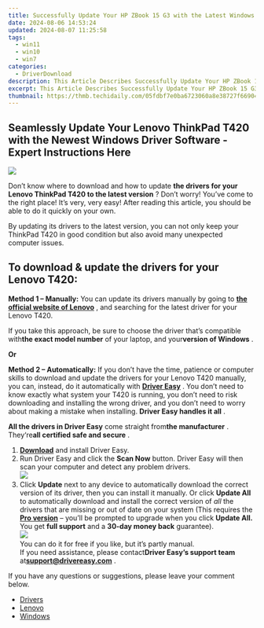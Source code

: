 ```yaml
---
title: Successfully Update Your HP ZBook 15 G3 with the Latest Windows Drivers - Step-by-Step Instructions
date: 2024-08-06 14:53:24
updated: 2024-08-07 11:25:58
tags:
  - win11
  - win10
  - win7
categories:
  - DriverDownload
description: This Article Describes Successfully Update Your HP ZBook 15 G3 with the Latest Windows Drivers - Step-by-Step Instructions
excerpt: This Article Describes Successfully Update Your HP ZBook 15 G3 with the Latest Windows Drivers - Step-by-Step Instructions
thumbnail: https://thmb.techidaily.com/05fdbf7e0ba6723060a8e38727f66904571eb715bf9889d14555bc1e8e657248.jpg
---
```


## Seamlessly Update Your Lenovo ThinkPad T420 with the Newest Windows Driver Software - Expert Instructions Here

![](https://images.drivereasy.com/wp-content/uploads/2018/12/Snap753-300x243.png)

 Don’t know where to download and how to update **the drivers for your Lenovo ThinkPad T420 to the latest version** ? Don’t worry! You’ve come to the right place! It’s very, very easy! After reading this article, you should be able to do it quickly on your own.

 By updating its drivers to the latest version, you can not only keep your ThinkPad T420 in good condition but also avoid many unexpected computer issues.

## **To download & update the drivers for your Lenovo T420:**

**Method 1 – Manually:**  You can update its drivers manually by going to **[the official website of Lenovo](https://shop-links.co/link/?exclusive=1&publisher_slug=itechdaily19598&url=https%3A%2F%2Fwww.lenovo.com%2Fus%2Fen%2F)**  , and searching for the latest driver for your Lenovo T420\.

 If you take this approach, be sure to choose the driver that’s compatible with**the exact model number** of your laptop, and your**version of Windows** .

**Or**

**Method 2 – Automatically:**   If you don’t have the time, patience or computer skills to download and update the drivers for your Lenovo T420 manually, you can, instead, do it automatically with **[Driver Easy](https://tools.techidaily.com/drivereasy/download/)**  .  You don’t need to know exactly what system your T420 is running, you don’t need to risk downloading and installing the wrong driver, and you don’t need to worry about making a mistake when installing. **Driver Easy handles it all** .

**All the drivers in Driver Easy** come straight from**the manufacturer** . They‘re**all certified safe and secure** .

1. **[Download](https://tools.techidaily.com/drivereasy/download/)**  and install Driver Easy.
2. Run Driver Easy and click the **Scan Now**  button. Driver Easy will then scan your computer and detect any problem drivers.  
![](https://images.drivereasy.com/wp-content/uploads/2018/12/Snap756.png)
3. Click **Update**  next to any device to automatically download the correct version of its driver, then you can install it manually. Or click **Update All**  to automatically download and install the correct version of _all_  the drivers that are missing or out of date on your system (This requires the **[Pro version](https://tools.techidaily.com/drivereasy/download/)**  – you’ll be prompted to upgrade when you click **Update All.** You get **full support**  and a **30-day money back**  guarantee).  
![](https://images.drivereasy.com/wp-content/uploads/2018/12/Snap757.png)  
 You can do it for free if you like, but it’s partly manual.  
 If you need assistance, please contact**Driver Easy’s support team** at[**support@drivereasy.com**](https://tools.techidaily.com/drivereasy/download/) .

 If you have any questions or suggestions, please leave your comment below.

* [Drivers](https://tools.techidaily.com/drivereasy/download/)
* [Lenovo](https://tools.techidaily.com/drivereasy/download/)
* [Windows](https://tools.techidaily.com/drivereasy/download/)

<ins class="adsbygoogle"
     style="display:block"
     data-ad-format="autorelaxed"
     data-ad-client="ca-pub-7571918770474297"
     data-ad-slot="1223367746"></ins>



<ins class="adsbygoogle"
     style="display:block"
     data-ad-client="ca-pub-7571918770474297"
     data-ad-slot="8358498916"
     data-ad-format="auto"
     data-full-width-responsive="true"></ins>
